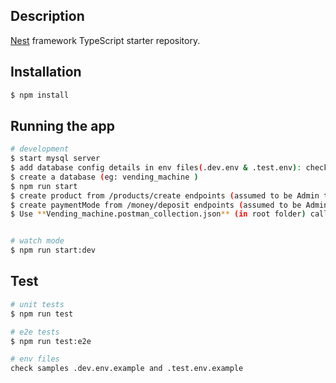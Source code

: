 
## Description

[Nest](https://github.com/nestjs/nest) framework TypeScript starter repository.

## Installation

```bash
$ npm install
```

## Running the app

```bash
# development
$ start mysql server 
$ add database config details in env files(.dev.env & .test.env): check samples .dev.env.example and .test.env.example
$ create a database (eg: vending_machine )
$ npm run start
$ create product from /products/create endpoints (assumed to be Admin task)
$ create paymentMode from /money/deposit endpoints (assumed to be Admin task) 
$ Use **Vending_machine.postman_collection.json** (in root folder) calling API endpoints


# watch mode
$ npm run start:dev

```

## Test

```bash
# unit tests
$ npm run test

# e2e tests
$ npm run test:e2e

# env files
check samples .dev.env.example and .test.env.example


